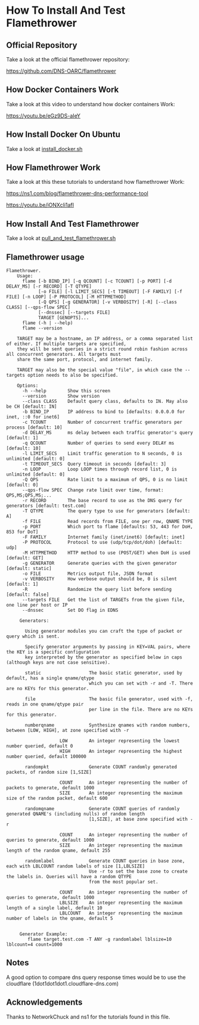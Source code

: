 # How To Install And Test Flamethrower


## Official Repository
Take a look at the official flamethrower repository:

https://github.com/DNS-OARC/flamethrower


## How Docker Containers Work
Take a look at this video to understand how docker containers Work:

https://youtu.be/eGz9DS-aIeY


## How Install Docker On Ubuntu
Take a look at [install_docker.sh](../scripts/install_docker.sh)


## How Flamethrower Work
Take a look at this these tutorials to understand how flamethrower Work:

https://ns1.com/blog/flamethrower-dns-performance-tool

https://youtu.be/iONXcli1afI


## How Install And Test Flamethrower
Take a look at [pull_and_test_flamethrower.sh](../scripts/flamethrower/pull_and_test_flamethrower.sh)

## Flamethrower usage
```
Flamethrower.
    Usage:
      flame [-b BIND_IP] [-q QCOUNT] [-c TCOUNT] [-p PORT] [-d DELAY_MS] [-r RECORD] [-T QTYPE]
            [-o FILE] [-l LIMIT_SECS] [-t TIMEOUT] [-F FAMILY] [-f FILE] [-n LOOP] [-P PROTOCOL] [-M HTTPMETHOD]
            [-Q QPS] [-g GENERATOR] [-v VERBOSITY] [-R] [--class CLASS] [--qps-flow SPEC]
            [--dnssec] [--targets FILE]
            TARGET [GENOPTS]...
      flame (-h | --help)
      flame --version

    TARGET may be a hostname, an IP address, or a comma separated list of either. If multiple targets are specified,
    they will be sent queries in a strict round robin fashion across all concurrent generators. All targets must
    share the same port, protocol, and internet family.

    TARGET may also be the special value "file", in which case the --targets option needs to also be specified.

    Options:
      -h --help        Show this screen
      --version        Show version
      --class CLASS    Default query class, defaults to IN. May also be CH [default: IN]
      -b BIND_IP       IP address to bind to [defaults: 0.0.0.0 for inet, ::0 for inet6]
      -c TCOUNT        Number of concurrent traffic generators per process [default: 10]
      -d DELAY_MS      ms delay between each traffic generator's query [default: 1]
      -q QCOUNT        Number of queries to send every DELAY ms [default: 10]
      -l LIMIT_SECS    Limit traffic generation to N seconds, 0 is unlimited [default: 0]
      -t TIMEOUT_SECS  Query timeout in seconds [default: 3]
      -n LOOP          Loop LOOP times through record list, 0 is unlimited [default: 0]
      -Q QPS           Rate limit to a maximum of QPS, 0 is no limit [default: 0]
      --qps-flow SPEC  Change rate limit over time, format: QPS,MS;QPS,MS;...
      -r RECORD        The base record to use as the DNS query for generators [default: test.com]
      -T QTYPE         The query type to use for generators [default: A]
      -f FILE          Read records from FILE, one per row, QNAME TYPE
      -p PORT          Which port to flame [defaults: 53, 443 for DoH, 853 for DoT]
      -F FAMILY        Internet family (inet/inet6) [default: inet]
      -P PROTOCOL      Protocol to use (udp/tcp/dot/doh) [default: udp]
      -M HTTPMETHOD    HTTP method to use (POST/GET) when DoH is used [default: GET]
      -g GENERATOR     Generate queries with the given generator [default: static]
      -o FILE          Metrics output file, JSON format
      -v VERBOSITY     How verbose output should be, 0 is silent [default: 1]
      -R               Randomize the query list before sending [default: false]
      --targets FILE   Get the list of TARGETs from the given file, one line per host or IP
      --dnssec         Set DO flag in EDNS

     Generators:

       Using generator modules you can craft the type of packet or query which is sent.

       Specify generator arguments by passing in KEY=VAL pairs, where the KEY is a specific configuration
       key interpreted by the generator as specified below in caps (although keys are not case sensitive).

       static                  The basic static generator, used by default, has a single qname/qtype
                               which you can set with -r and -T. There are no KEYs for this generator.

       file                    The basic file generator, used with -f, reads in one qname/qtype pair
                               per line in the file. There are no KEYs for this generator.

       numberqname             Synthesize qnames with random numbers, between [LOW, HIGH], at zone specified with -r

                    LOW        An integer representing the lowest number queried, default 0
                    HIGH       An integer representing the highest number queried, default 100000

       randompkt               Generate COUNT randomly generated packets, of random size [1,SIZE]

                    COUNT      An integer representing the number of packets to generate, default 1000
                    SIZE       An integer representing the maximum size of the random packet, default 600

       randomqname             Generate COUNT queries of randomly generated QNAME's (including nulls) of random length
                               [1,SIZE], at base zone specified with -r

                    COUNT      An integer representing the number of queries to generate, default 1000
                    SIZE       An integer representing the maximum length of the random qname, default 255

       randomlabel             Generate COUNT queries in base zone, each with LBLCOUNT random labels of size [1,LBLSIZE]
                               Use -r to set the base zone to create the labels in. Queries will have a random QTYPE
                               from the most popular set.

                    COUNT      An integer representing the number of queries to generate, default 1000
                    LBLSIZE    An integer representing the maximum length of a single label, default 10
                    LBLCOUNT   An integer representing the maximum number of labels in the qname, default 5


     Generator Example:
        flame target.test.com -T ANY -g randomlabel lblsize=10 lblcount=4 count=1000
```


## Notes
A good option to compare dns query response times would be to use the cloudflare (1dot1dot1dot1.cloudflare-dns.com)


## Acknowledgements
Thanks to NetworkChuck and ns1 for the tutorials found in this file.